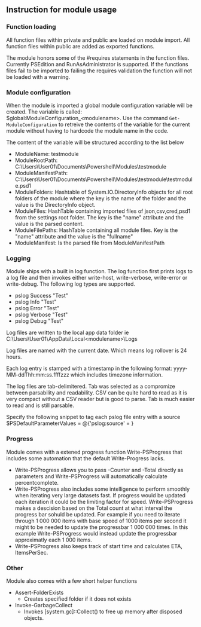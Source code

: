 ﻿## Instruction for module usage

### Function loading

All function files within private and public are loaded on module import.
All function files within public are added as exported functions.

The module honors some of the #requires statements in the function files. Currently PSEdition and RunAsAdministrator is supported. If the functions files fail to be imported to failing the requires validation the function will not be loaded with a warning. 

### Module configuration

When the module is imported a global module configuration variable will be created. The variable is called: $global:ModuleConfiguration_\<modulename\>. Use the command <code>Get-ModuleConfiguration</code> to retreive the contents of the variable for the current module without having to hardcode the module name in the code.

The content of the variable will be structured according to the list below

- ModuleName: testmodule
- ModuleRootPath: C:\Users\User01\Documents\Powershell\Modules\testmodule
- ModuleManifestPath: C:\Users\User01\Documents\Powershell\Modules\testmodule\testmodule.psd1
- ModuleFolders: Hashtable of System.IO.DirectoryInfo objects for all root folders of the module where the key is the name of the folder and the value is the DirectoryInfo object.
- ModuleFiles: HashTable containing imported files of json,csv,cred,psd1 from the settings root folder. The key is the "name" attribute and the value is the parsed content.
- ModuleFilePaths: HashTable containing all module files. Key is the "name" attribute and the value is the "fullname"
- ModuleManifest: Is the parsed file from ModuleManifestPath

### Logging

Module ships with a built in log function. The log function first prints logs to a log file and then invokes either write-host, write-verbose, write-error or write-debug. The following log types are supported.
- pslog Success "Test"
- pslog Info "Test"
- pslog Error "Test"
- pslog Verbose "Test"
- pslog Debug "Test"

Log files are written to the local app data folder ie C:\Users\User01\AppData\Local\<modulename>\Logs

Log files are named with the current date. Which means log rollover is 24 hours.

Each log entry is stamped with a timestamp in the following format: yyyy-MM-ddThh:mm:ss.ffffzzz which includes timezone information.

The log files are tab-delimitered. Tab was selected as a compromize between parsability and readability. CSV can be quite hard to read as it is very compact without a CSV reader but is good to parse. Tab is much easier to read and is still parsable.

Specify the following snippet to tag each pslog file entry with a source
$PSDefaultParameterValues = @{'pslog:source' = <functionname>}

### Progress

Module comes with a extened progress function Write-PSProgress that includes some automation that the default Write-Progress lacks.

- Write-PSProgress allows you to pass -Counter and -Total directly as parameters and Write-PSProgress will automatically calculate percentcomplete.
- Write-PSProgress also includes some intelligence to perform smoothly when iterating very large datasets fast. If progress would be updated each iteration it could be the limiting factor for speed. Write-PSProgress makes a descision based on the Total count at what interval the progress bar sohuld be updated. For example if you need to iterate through 1 000 000 items with base speed of 1000 items per second it might to be needed to update the progressbar 1 000 000 times. In this example Write-PSProgress would instead update the progressbar approximatly each 1 000 items.
- Write-PSProgress also keeps track of start time and calculates ETA, ItemsPerSec.

### Other

Module also comes with a few short helper functions

- Assert-FolderExists
  - Creates specified folder if it does not exists
- Invoke-GarbageCollect
  - Invokes [system.gc]::Collect() to free up memory after disposed objects.

